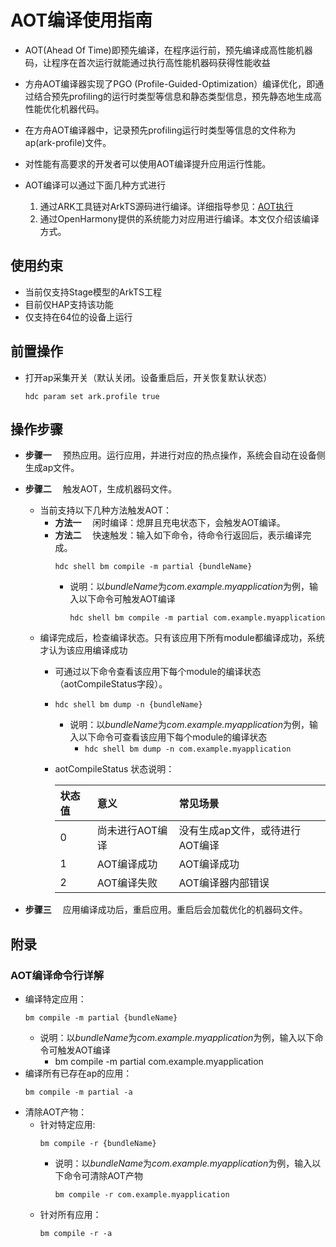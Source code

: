 # AOT编译使用指南
- AOT(Ahead Of Time)即预先编译，在程序运行前，预先编译成高性能机器码，让程序在首次运行就能通过执行高性能机器码获得性能收益

- 方舟AOT编译器实现了PGO (Profile-Guided-Optimization）编译优化，即通过结合预先profiling的运行时类型等信息和静态类型信息，预先静态地生成高性能优化机器代码。

- 在方舟AOT编译器中，记录预先profiling运行时类型等信息的文件称为ap(ark-profile)文件。

- 对性能有高要求的开发者可以使用AOT编译提升应用运行性能。

- AOT编译可以通过下面几种方式进行
  1. 通过ARK工具链对ArkTS源码进行编译。详细指导参见：[AOT执行](https://gitee.com/openharmony/arkcompiler_ets_runtime/blob/master/docs/README_zh.md#aot%E6%89%A7%E8%A1%8C)
  2. 通过OpenHarmony提供的系统能力对应用进行编译。本文仅介绍该编译方式。

## 使用约束
- 当前仅支持Stage模型的ArkTS工程
- 目前仅HAP支持该功能
- 仅支持在64位的设备上运行

## 前置操作
- 打开ap采集开关（默认关闭。设备重启后，开关恢复默认状态）
  ```
  hdc param set ark.profile true
  ```


## 操作步骤
- **步骤一** &emsp;预热应用。运行应用，并进行对应的热点操作，系统会自动在设备侧生成ap文件。

- **步骤二** &emsp;触发AOT，生成机器码文件。
    - 当前支持以下几种方法触发AOT：
      - **方法一** &emsp;闲时编译：熄屏且充电状态下，会触发AOT编译。
      - **方法二** &emsp;快速触发：输入如下命令，待命令行返回后，表示编译完成。
        ```
        hdc shell bm compile -m partial {bundleName}
        ```
        - 说明：以*bundleName*为*com.example.myapplication*为例，输入以下命令可触发AOT编译
          ```
          hdc shell bm compile -m partial com.example.myapplication
          ```
    - 编译完成后，检查编译状态。只有该应用下所有module都编译成功，系统才认为该应用编译成功
      - 可通过以下命令查看该应用下每个module的编译状态（aotCompileStatus字段）。
      - ```hdc shell bm dump -n {bundleName}```
        - 说明：以*bundleName*为*com.example.myapplication*为例，输入以下命令可查看该应用下每个module的编译状态
          - ```hdc shell bm dump -n com.example.myapplication```
      - aotCompileStatus 状态说明：
      
        |状态值|意义| 常见场景 |
        |:--|:--|:--|
        | 0 | 尚未进行AOT编译 | 没有生成ap文件，或待进行AOT编译 |
        | 1 | AOT编译成功 | AOT编译成功 |
        | 2 | AOT编译失败 | AOT编译器内部错误 |

- **步骤三** &emsp;应用编译成功后，重启应用。重启后会加载优化的机器码文件。

## 附录
### AOT编译命令行详解
- 编译特定应用：
    ```
    bm compile -m partial {bundleName}
    ```
    - 说明：以*bundleName*为*com.example.myapplication*为例，输入以下命令可触发AOT编译
      - bm compile -m partial com.example.myapplication
- 编译所有已存在ap的应用：
    ```
    bm compile -m partial -a
    ```
- 清除AOT产物：
  - 针对特定应用:
    ```
    bm compile -r {bundleName}
    ```
    - 说明：以*bundleName*为*com.example.myapplication*为例，输入以下命令可清除AOT产物
      ```
      bm compile -r com.example.myapplication
      ```
  - 针对所有应用：
    ```
    bm compile -r -a
    ```